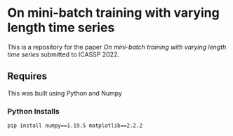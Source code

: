# On mini-batch training with varying length time series

This is a repository for the paper *On mini-batch training with varying length time series* submitted to ICASSP 2022.

## Requires

This was built using Python and Numpy

### Python Installs

```
pip install numpy==1.19.5 matplotlib==2.2.2
```

